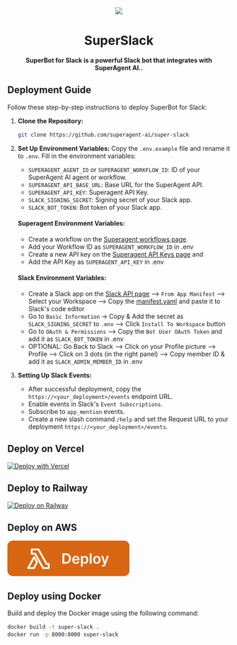 <div align="center">
	<img width="100px" src="https://github.com/homanp/superagent/assets/2464556/eb51fa38-4a2a-4c41-b348-d3c1abc04234" />
	<h1>SuperSlack</h1>
	<p>
		<b>SuperBot for Slack is a powerful Slack bot that integrates with SuperAgent AI..</b>
	</p>
</div>

## Deployment Guide

Follow these step-by-step instructions to deploy SuperBot for Slack:

1. **Clone the Repository:**
   ```bash
   git clone https://github.com/superagent-ai/super-slack
   ```

2. **Set Up Environment Variables:**
   Copy the `.env.example` file and rename it to `.env`. Fill in the environment variables:

   - `SUPERAGENT_AGENT_ID` or `SUPERAGENT_WORKFLOW_ID`: ID of your SuperAgent AI agent or workflow.
   - `SUPERAGENT_API_BASE_URL`: Base URL for the SuperAgent API.
   - `SUPERAGENT_API_KEY`: Superagent API Key.
   - `SLACK_SIGNING_SECRET`: Signing secret of your Slack app.
   - `SLACK_BOT_TOKEN`: Bot token of your Slack app.

   #### Superagent Environment Variables:
   - Create a workflow on the [Superagent workflows page](https://beta.superagent.sh/workflows).
   - Add your Workflow ID as `SUPERAGENT_WORKFLOW_ID` in .env
   - Create a new API key on the [Superagent API Keys page](https://beta.superagent.sh/settings/api-keys) and 
   - Add the API Key as `SUPERAGENT_API_KEY` in .env

   #### Slack Environment Variables:
   - Create a Slack app on the [Slack API page](https://api.slack.com/apps?new_app=1) --> `From App Manifest` --> Select your Workspace --> Copy the [manifest.yaml](https://github.com/superagent-ai/super-slack/blob/main/manifest.yaml) and paste it to Slack's code editor
   - Go to `Basic Information` -> Copy & Add the secret as `SLACK_SIGNING_SECRET` to `.env` --> Click `Install To Workspace` button
   - Go to `OAuth & Permissions` --> Copy the `Bot User OAuth Token` and add it as `SLACK_BOT_TOKEN` in .env
   - OPTIONAL: Go Back to Slack --> Click on your Profile picture --> Profile --> Click on 3 dots (in the right panel) --> Copy member ID 
   & add it as `SLACK_ADMIN_MEMBER_ID` in .env

3. **Setting Up Slack Events:**
   - After successful deployment, copy the `https://<your_deployment>/events` endpoint URL.
   - Enable events in Slack's `Event Subscriptions`.
   - Subscribe to `app_mention` events.
   - Create a new slash command `/help` and set the Request URL to your deployment `https://<your_deployment>/events`.

## Deploy on Vercel
[![Deploy with Vercel](https://vercel.com/button)](https://vercel.com/new/clone?repository-url=https://github.com/superagent-ai/super-slack)

## Deploy to Railway
[![Deploy on Railway](https://railway.app/button.svg)](https://railway.app/template/q14UEX)

## Deploy on AWS
<a href="./docs/deploy/aws-lambda.md">
  <img src="./public/assets/aws-lambda.svg" alt="AWS Lambda Icon">
</a>

## Deploy using Docker
Build and deploy the Docker image using the following command:

```bash
docker build -t super-slack .
docker run -p 8000:8000 super-slack
```
